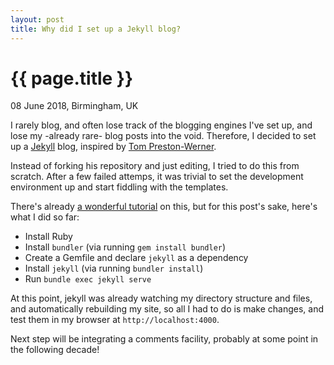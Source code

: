 ```yaml
---
layout: post
title: Why did I set up a Jekyll blog?
---
```


{{ page.title }}
================

<p class="meta">08 June 2018, Birmingham, UK</p>

I rarely blog, and often lose track of the blogging engines I've set up, and lose my -already rare- blog posts into the void. Therefore, I decided to set up a [Jekyll](https://github.com/mojombo/jekyll) blog, inspired by [Tom Preston-Werner](http://tom.preston-werner.com).

Instead of forking his repository and just editing, I tried to do this from scratch. After a few failed attemps, it was trivial to set the development environment up and start fiddling with the templates.

There's already [a wonderful tutorial](https://help.github.com/articles/setting-up-your-github-pages-site-locally-with-jekyll/) on this, but for this post's sake, here's what I did so far:

 * Install Ruby
 * Install `bundler` (via running `gem install bundler`)
  * Create a Gemfile and declare `jekyll` as a dependency
 * Install `jekyll` (via running `bundler install`)
 * Run `bundle exec jekyll serve`

At this point, jekyll was already watching my directory structure and files, and automatically rebuilding my site, so all I had to do is make changes, and test them in my browser at `http://localhost:4000`.

Next step will be integrating a comments facility, probably at some point in the following decade!